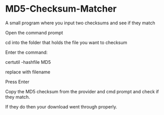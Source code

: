 # MD5-Checksum-Matcher
A small program where you input two checksums and see if they match


Open the command prompt

cd into the folder that holds the file you want to checksum

Enter the command:

certutil -hashfile <file> MD5

replace <file> with filename

Press Enter


Copy the MD5 checksum from the provider and cmd prompt and check if they match.

If they do then your download went through properly.
